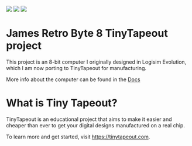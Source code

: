 ![](../../workflows/gds/badge.svg) ![](../../workflows/docs/badge.svg) ![](../../workflows/test/badge.svg)

# James Retro Byte 8 TinyTapeout project

This project is an 8-bit computer I originally designed in Logisim Evolution, which I am now porting to TinyTapeout for manufacturing.

More info about the computer can be found in the [Docs](./docs/README.md)

# What is Tiny Tapeout?

TinyTapeout is an educational project that aims to make it easier and cheaper than ever to get your digital designs manufactured on a real chip.

To learn more and get started, visit https://tinytapeout.com.